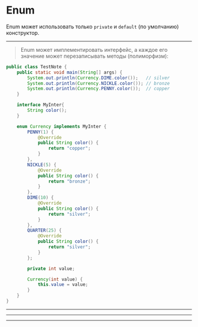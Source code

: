 # Enum

Enum может использовать только `private` и `default` (по умолчанию) конструктор.

***

> Enum может имплементировать интерфейс, а каждое его значение может перезаписывать методы (полиморфизм):
```java
public class TestNote {
    public static void main(String[] args) {
        System.out.println(Currency.DIME.color());   // silver
        System.out.println(Currency.NICKLE.color()); // bronze
        System.out.println(Currency.PENNY.color());  // copper
    }

    interface MyInter{
        String color();
    }

    enum Currency implements MyInter {
        PENNY(1) {
            @Override
            public String color() {
                return "copper";
            }
        },
        NICKLE(5) {
            @Override
            public String color() {
                return "bronze";
            }
        },
        DIME(10) {
            @Override
            public String color() {
                return "silver";
            }
        },
        QUARTER(25) {
            @Override
            public String color() {
                return "silver";
            }
        };

        private int value;

        Currency(int value) {
            this.value = value;
        }
    }
}
```

***



***



***

